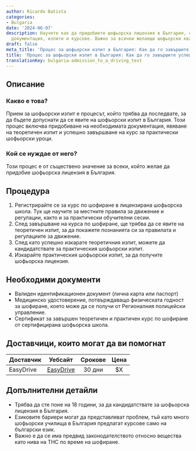 ```yaml
---
author: Ricardo Batista
categories:
- Bulgaria
date: '2024-06-07'
description: Научете как да придобиете шофьорска лицензия в България, с необходимата
  документация, изпити и курсове. Важно за всички желаещи шофьорски квалификации.
draft: false
meta_title: 'Процес за шофьорски изпит в България: Как да го завършите успешно?'
title: 'Процес за шофьорски изпит в България: Как да го завършите успешно?'
translationKey: bulgaria-admission_to_a_driving_test
---
```



## Описание
### Какво е това?
Прием за шофьорски изпит е процесът, който трябва да последвате, за да бъдете допуснати да се явите на шофьорски изпит в България. Този процес включва придобиване на необходимата документация, явяване на теоретичен изпит и успешно завършване на курс за практически шофьорски уроци.

### Кой се нуждае от него?
Този процес е от съществено значение за всеки, който желае да придобие шофьорска лицензия в България.

## Процедура
1. Регистрирайте се за курс по шофиране в лицензирана шофьорска школа. Тук ще научите за местните правила за движение и регулации, както и за практически обучителни сесии.
2. След завършване на курса по шофиране, ще трябва да се явите на теоретичен изпит, за да покажете познанията си за правилата и регулациите за движение.
3. След като успешно изкарате теоретичния изпит, можете да кандидатствате за практическия шофьорски изпит.
4. Изкарайте практическия шофьорски изпит, за да получите шофьорска лицензия.

## Необходими документи
- Валиден идентификационен документ (лична карта или паспорт)
- Медицинско удостоверение, потвърждаващо физическата годност за шофиране, което може да се получи от Регионалния полицейски управлениe.
- Сертификат за завършен теоретичен и практичен курс по шофиране от сертифицирана шофьорска школа.

## Доставчици, които могат да ви помогнат

| Доставчик      |     Уебсайт                   |     Срокове   |       Цена  
| --------------- | --------------------------------- |  :-------------: | :-------------: |
| EasyDrive       |  [EasyDrive](https://easydrive.bg/) |      30 дни     |        $X       |

## Допълнителни детайли
- Трябва да сте поне на 18 години, за да кандидатствате за шофьорска лицензия в България.
- Езиковите бариери могат да представляват проблем, тъй като много шофьорски училища в България предлагат курсове само на български език.
- Важно е да се има предвид законодателството относно вещества като нива на ТНС по време на шофиране.